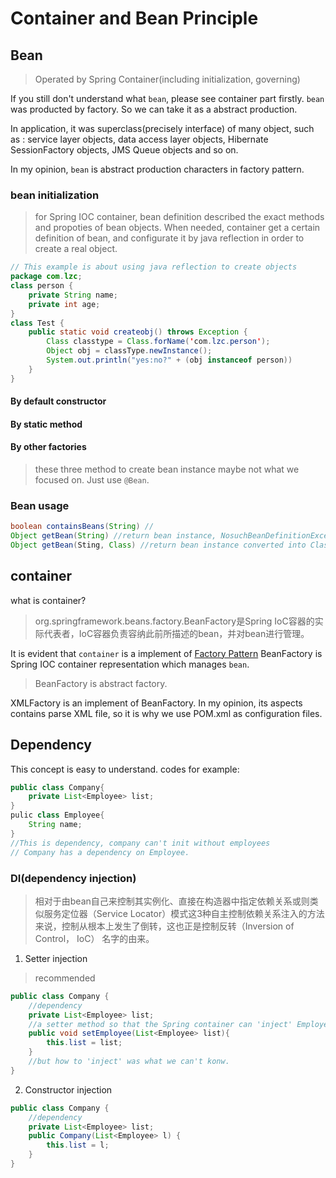 # Container and Bean Principle

## Bean
> Operated by Spring Container(including initialization, governing)

If you still don't understand what `bean`, please see container part firstly.
`bean` was producted by factory. So we can take it as a abstract production.

In application, it was superclass(precisely interface) of many object, such as : service layer objects, data access layer objects, Hibernate SessionFactory objects, JMS Queue objects and so on.

In my opinion, `bean` is abstract production characters in factory pattern.

### bean initialization
> for Spring IOC container, bean definition described the exact methods and propoties of bean objects. When needed, container get a certain definition of bean, and configurate it by java reflection in order to create a real object.

```java
// This example is about using java reflection to create objects
package com.lzc;
class person {
    private String name;
    private int age;
}
class Test {
    public static void createobj() throws Exception {
        Class classtype = Class.forName('com.lzc.person');
        Object obj = classType.newInstance();
        System.out.println("yes:no?" + (obj instanceof person))
    }
}

```

#### By default constructor
#### By static method
#### By other factories

> these three method to create bean instance maybe not what we focused on. Just use `@Bean`.

### Bean usage
```java
boolean containsBeans(String) //
Object getBean(String) //return bean instance, NosuchBeanDefinitionException
Object getBean(Sting, Class) //return bean instance converted into Class, BeanNotOfRequiredTypeException
```

## container
what is container?
> org.springframework.beans.factory.BeanFactory是Spring IoC容器的实际代表者，IoC容器负责容纳此前所描述的bean，并对bean进行管理。

It is evident that `container` is a implement of [Factory Pattern](../think-in-java.md)
BeanFactory is Spring IOC container representation which manages `bean`.
> BeanFactory is abstract factory.

XMLFactory is an implement of BeanFactory. In my opinion, its aspects contains parse XML file, so it is why we use POM.xml as configuration files.

## Dependency

This concept is easy to understand. codes for example:
```java
public class Company{
    private List<Employee> list;
}
pulic class Employee{
    String name;
}
//This is dependency, company can't init without employees
// Company has a dependency on Employee.
```

### DI(dependency injection)
> 相对于由bean自己来控制其实例化、直接在构造器中指定依赖关系或则类似服务定位器（Service Locator）模式这3种自主控制依赖关系注入的方法来说，控制从根本上发生了倒转，这也正是控制反转（Inversion of Control， IoC） 名字的由来。

1. Setter injection 

> recommended

```java
public class Company {
    //dependency
    private List<Employee> list;
    //a setter method so that the Spring container can 'inject' Employees
    public void setEmployee(List<Employee> list){
        this.list = list;
    }
    //but how to 'inject' was what we can't konw.
}
```

2. Constructor injection
```java
public class Company {
    //dependency
    private List<Employee> list;
    public Company(List<Employee> l) {
        this.list = l;
    }
}
```